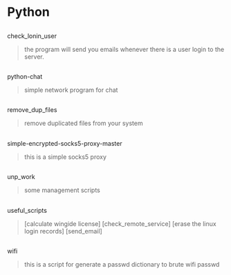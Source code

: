 # Python

##
check_lonin_user
> the program will send you emails whenever there is a user login to the server.

##
python-chat
> simple network program for chat

##
remove_dup_files
> remove duplicated files from your system

##
simple-encrypted-socks5-proxy-master
> this is a simple socks5 proxy

##
unp_work
> some management scripts

##
useful_scripts
> [calculate wingide license]
> [check_remote_service]
> [erase the linux login records]
> [send_email]

##
wifi
> this is a script for generate a passwd dictionary to brute wifi passwd
